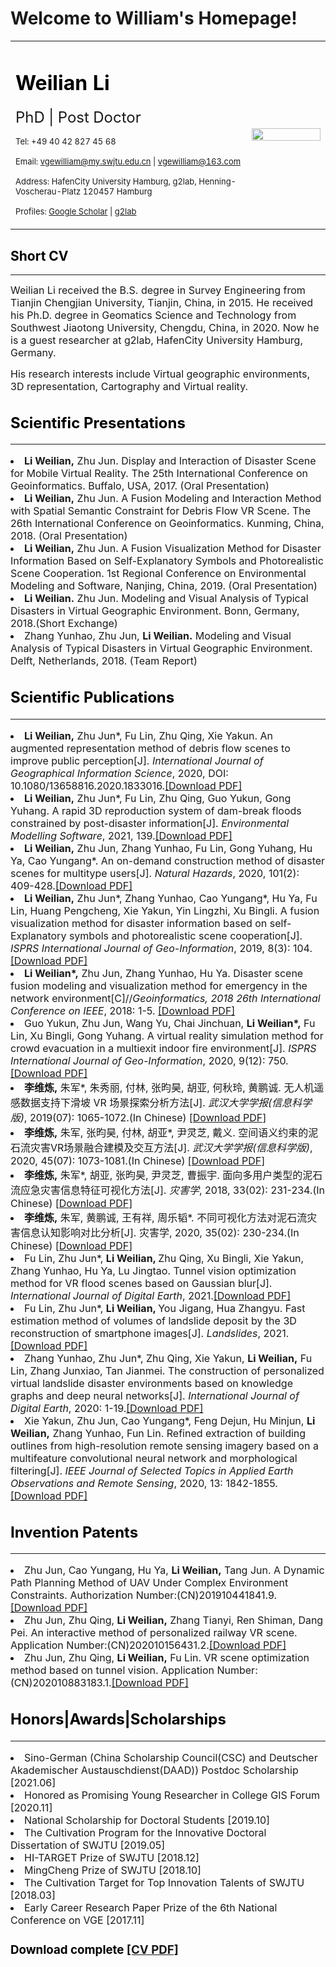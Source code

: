 # Welcome to William's Homepage!
<table border="0">
  <tr>
    <td width="75%">
      <h1><font color=black>Weilian Li</font></h1>
      <p><font size=5>PhD | Post Doctor</font></p>
      <p><font size=2>Tel: +49 40 42 827 45 68</font></p>
      <p><font size=2>Email: <a href="mailto:vgewilliam@my.swjtu.edu.cn">vgewilliam@my.swjtu.edu.cn</a> | <a href="mailto:vgewilliam@163.com">vgewilliam@163.com</a></font></p>
      <p><font size=2>Address: HafenCity University Hamburg, g2lab, Henning-Voscherau-Platz 120457 Hamburg</font></p>
      <p><font size=2>Profiles: <a href="https://scholar.google.com/citations?user=9nRqNbMAAAAJ&hl=zh-CN">Google Scholar</a> | <a href="http://www.geomatik-hamburg.de/g2lab/li.html">g2lab</a></font></p>
    </td>
    <td width="25%">
      <img src="/2寸.jpg" width="100%"> 
    </td>
  </tr>
</table>

<h2><font color=black>Short CV</font></h2>
<hr size=50 color="red"/>
<p><font size=3>Weilian Li received the B.S. degree in Survey Engineering from Tianjin Chengjian University, Tianjin, China, in 2015. He received his Ph.D. degree in Geomatics Science and Technology from Southwest Jiaotong University, Chengdu, China, in 2020. Now he is a guest researcher at g2lab, HafenCity University Hamburg, Germany.
<p><font size=3>His research interests include Virtual geographic environments, 3D representation, Cartography and Virtual reality.</font></p>
 
<h2><font color=black>Scientific Presentations</font></h2>
<hr size=50 color="red"/>
  <li><font size=3><strong>Li Weilian,</strong> Zhu Jun. Display and Interaction of Disaster Scene for Mobile Virtual Reality. The 25th International Conference on Geoinformatics. Buffalo, USA, 2017. (Oral Presentation)</font></li>
  <li><font size=3><strong>Li Weilian,</strong> Zhu Jun. A Fusion Modeling and Interaction Method with Spatial Semantic Constraint for Debris Flow VR Scene. The 26th International Conference on Geoinformatics. Kunming, China, 2018. (Oral Presentation)</font></li>
  <li><font size=3><strong>Li Weilian,</strong> Zhu Jun. A Fusion Visualization Method for Disaster Information Based on Self-Explanatory Symbols and Photorealistic Scene Cooperation. 1st Regional Conference on Environmental Modeling and Software, Nanjing, China, 2019. (Oral Presentation)</font></li>
   <li><font size=3><strong>Li Weilian.</strong> Zhu Jun. Modeling and Visual Analysis of Typical Disasters in Virtual Geographic Environment. Bonn, Germany, 2018.(Short Exchange)</font></li>
   <li><font size=3>Zhang Yunhao, Zhu Jun, <strong>Li Weilian.</strong> Modeling and Visual Analysis of Typical Disasters in Virtual Geographic Environment. Delft, Netherlands, 2018. (Team Report)</font></li>
  
<h2><font color=black>Scientific Publications</font></h2>
<hr size=50 color="red"/>
  <li><font size=3><strong>Li Weilian,</strong> Zhu Jun*, Fu Lin, Zhu Qing, Xie Yakun. An augmented representation method of debris flow scenes to improve public perception[J]. <i>International Journal of Geographical Information Science</i>, 2020, DOI: 10.1080/13658816.2020.1833016.<a href="https://www.tandfonline.com/doi/full/10.1080/13658816.2020.1833016">[Download PDF]</a></font></li>
  <li><font size=3><strong>Li Weilian,</strong> Zhu Jun*, Fu Lin, Zhu Qing, Guo Yukun, Gong Yuhang. A rapid 3D reproduction system of dam-break floods constrained by post-disaster information[J].<i> Environmental Modelling Software</i>, 2021, 139.<a href="https://doi.org/10.1016/j.envsoft.2021.104994">[Download PDF]</a></font></li>
   <li><font size=3><strong>Li Weilian,</strong> Zhu Jun, Zhang Yunhao, Fu Lin, Gong Yuhang, Hu Ya, Cao Yungang*. An on-demand construction method of disaster scenes for multitype users[J]. <i> Natural Hazards</i>, 2020, 101(2): 409-428.<a href="https://link.springer.com/article/10.1007/s11069-020-03879-z">[Download PDF]</a></font></li>
  <li><font size=3><strong>Li Weilian,</strong> Zhu Jun*, Zhang Yunhao, Cao Yungang*, Hu Ya, Fu Lin, Huang Pengcheng, Xie Yakun, Yin Lingzhi, Xu Bingli. A fusion visualization method for disaster information based on self-Explanatory symbols and photorealistic scene cooperation[J]. <i>ISPRS International Journal of Geo-Information</i>, 2019, 8(3): 104.<a href="https://www.mdpi.com/2220-9964/8/3/104">[Download PDF]</a></font></li>
  <li><font size=3><strong>Li Weilian*,</strong> Zhu Jun, Zhang Yunhao, Hu Ya. Disaster scene fusion modeling and visualization method for emergency in the network environment[C]//<i>Geoinformatics, 2018 26th International Conference on IEEE</i>, 2018: 1-5. <a href="https://ieeexplore.ieee.org/abstract/document/8557166/">[Download PDF]</a></font></li>
  <li><font size=3>Guo Yukun, Zhu Jun, Wang Yu, Chai Jinchuan, <strong>Li Weilian*,</strong> Fu Lin, Xu Bingli, Gong Yuhang. A virtual reality simulation method for crowd evacuation in a multiexit indoor fire environment[J]. <i>ISPRS International Journal of Geo-Information</i>, 2020, 9(12): 750. <a href="https://www.mdpi.com/2220-9964/9/12/750">[Download PDF]</a></font></li>
  <li><font size=3><strong>李维炼,</strong> 朱军*, 朱秀丽, 付林, 张昀昊, 胡亚, 何秋玲, 黄鹏诚. 无人机遥感数据支持下滑坡 VR 场景探索分析方法[J]. <i>武汉大学学报(信息科学版)</i>, 2019(07): 1065-1072.(In Chinese) <a href="http://ch.whu.edu.cn/article/id/6448">[Download PDF]</a></font></li>
  <li><font size=3><strong>李维炼,</strong> 朱军, 张昀昊, 付林, 胡亚*, 尹灵芝, 戴义. 空间语义约束的泥石流灾害VR场景融合建模及交互方法[J]. <i>武汉大学学报(信息科学版)</i>, 2020, 45(07): 1073-1081.(In Chinese) <a href="http://ch.whu.edu.cn/cn/article/doi/10.13203/j.whugis20180329">[Download PDF]</a></font></li>
  <li><font size=3><strong>李维炼,</strong> 朱军*, 胡亚, 张昀昊, 尹灵芝, 曹振宇. 面向多用户类型的泥石流应急灾害信息特征可视化方法[J]. <i>灾害学</i>, 2018, 33(02): 231-234.(In Chinese) <a href="https://d.wanfangdata.com.cn/periodical/ChlQZXJpb2RpY2FsQ0hJTmV3UzIwMjAxMjAzEgx6aHgyMDE4MDIwNDAaCGVjOGQ5bnRt">[Download PDF]</a></font></li>
  <li><font size=3><strong>李维炼,</strong> 朱军, 黄鹏诚, 王有祥, 周乐韬*. 不同可视化方法对泥石流灾害信息认知影响对比分析[J]. 灾害学, 2020, 35(02): 230-234.(In Chinese) <a href="https://d.wanfangdata.com.cn/periodical/ChlQZXJpb2RpY2FsQ0hJTmV3UzIwMjEwNjA4Egx6aHgyMDIwMDIwNDEaCDNkZjdiM3Y5">[Download PDF]</a></font></li>
  <li><font size=3>Fu Lin, Zhu Jun*, <strong>Li Weilian, </strong> Zhu Qing, Xu Bingli, Xie Yakun, Zhang Yunhao, Hu Ya, Lu Jingtao. Tunnel vision optimization method for VR flood scenes based on Gaussian blur[J].<i> International Journal of Digital Earth</i>, 2021.<a href="https://doi.org/10.1080/17538947.2021.1886359">[Download PDF]</a></font></li>
  <li><font size=3>Fu Lin, Zhu Jun*, <strong>Li Weilian, </strong> You Jigang, Hua Zhangyu. Fast estimation method of volumes of landslide deposit by the 3D reconstruction of smartphone images[J].<i> Landslides</i>, 2021.<a href="https://doi.org/10.1007/s10346-021-01702-9">[Download PDF]</a></font></li>
  <li><font size=3>Zhang Yunhao, Zhu Jun*, Zhu Qing, Xie Yakun, <strong>Li Weilian,</strong> Fu Lin, Zhang Junxiao, Tan Jianmei. The construction of personalized virtual landslide disaster environments based on knowledge graphs and deep neural networks[J]. <i> International Journal of Digital Earth</i>, 2020: 1-19.<a href="https://www.tandfonline.com/doi/full/10.1080/17538947.2020.1773950">[Download PDF]</a></font></li>
  <li><font size=3> Xie Yakun, Zhu Jun, Cao Yungang*, Feng Dejun, Hu Minjun, <strong>Li Weilian,</strong> Zhang Yunhao, Fun Lin. Refined extraction of building outlines from high-resolution remote sensing imagery based on a multifeature convolutional neural network and morphological filtering[J]. <i>IEEE Journal of Selected Topics in Applied Earth Observations and Remote Sensing</i>, 2020, 13: 1842-1855.<a href="https://ieeexplore.ieee.org/document/9082895">[Download PDF]</a></font></li>
  
  
  <h2><font color=black>Invention Patents</font></h2>
  <hr size=50 color="red"/>
    <li><font size=3>Zhu Jun, Cao Yungang, Hu Ya, <strong>Li Weilian,</strong> Tang Jun. A Dynamic Path Planning Method of UAV Under Complex Environment Constraints. Authorization Number:(CN)201910441841.9.<a href="https://www.zhangqiaokeyan.com/patent-detail/06120100993780.html">[Download PDF]</a></font></li>
  <li><font size=3>Zhu Jun, Zhu Qing, <strong>Li Weilian,</strong> Zhang Tianyi, Ren Shiman, Dang Pei. An interactive method of personalized railway VR scene. Application Number:(CN)202010156431.2.<a href="https://www.zhangqiaokeyan.com/patent-detail/06120103842299.html">[Download PDF]</a></font></li>
  <li><font size=3>Zhu Jun, Zhu Qing, <strong>Li Weilian,</strong> Fu Lin. VR scene optimization method based on tunnel vision. Application Number:(CN)202010883183.1.<a href="https://www.zhangqiaokeyan.com/patent-detail/06120112041717.html">[Download PDF]</a></font></li>
  
  <h2><font color=black>Honors|Awards|Scholarships</font></h2>
  <hr size=50 color="red"/>
   <li><font size=3>Sino-German (China Scholarship Council(CSC) and Deutscher Akademischer Austauschdienst(DAAD)) Postdoc Scholarship    [2021.06]</font></li>
  <li><font size=3>Honored as Promising Young Researcher in College GIS Forum    [2020.11]</font></li>
  <li><font size=3>National Scholarship for Doctoral Students    [2019.10]</font></li>
  <li><font size=3>The Cultivation Program for the Innovative Doctoral Dissertation of SWJTU    [2019.05]</font></li>
  <li><font size=3>HI-TARGET Prize of SWJTU    [2018.12]</font></li>
  <li><font size=3>MingCheng Prize of SWJTU    [2018.10]</font></li>
  <li><font size=3>The Cultivation Target for Top Innovation Talents of SWJTU    [2018.03]</font></li>
  <li><font size=3>Early Career Research Paper Prize of the 6th National Conference on VGE    [2017.11]</font></li>
  
  <h3><font color=black>Download complete <a href="/CV_Weilian Li_EN_v5.pdf">[CV PDF]</a></font></h3>

  
  
  
  
  
  
 

  
  

  
  

